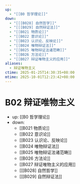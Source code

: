 ```yaml
---
up:
  - "[[B0 哲学理论]]"
down:
  - "[[[B028] 自然哲学]]"
  - "[[[B029] 自然辩证法]]"
  - "[[B021 物质论]]"
  - "[[B022 意识论]]"
  - "[[B023 认识论、反映论]]"
  - "[[B024 唯物辩证法]]"
  - "[[B025 唯物辩证法诸范畴]]"
  - "[[B026 方法论]]"
  - "[[B027 辩证唯物主义的应用]]"
aliases:
  - 辩证唯物主义
ctime: 2025-01-25T14:30:35+08:00
mtime: 2025-10-01T12:23:42+08:00
---
```


# B02 辩证唯物主义

- up: [[B0 哲学理论]]
- down:	
	- [[B021 物质论]]
	- [[B022 意识论]]
	- [[B023 认识论、反映论]]
	- [[B024 唯物辩证法]]
	- [[B025 唯物辩证法诸范畴]]
	- [[B026 方法论]]
	- [[B027 辩证唯物主义的应用]]
	- [[[B028] 自然哲学]]
	- [[[B029] 自然辩证法]]
	
